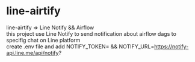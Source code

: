 # line-airtify
line-airtify => Line Notify &amp;&amp; Airflow  
this project use Line Notify to send notification about airflow dags to specifig chat on Line platform  
create .env file and add NOTIFY_TOKEN=<your line notify token> && NOTIFY_URL=https://notify-api.line.me/api/notify?
